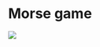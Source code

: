 # Morse game

![](https://img.shields.io/badge/C%23-239120?style=for-the-badge&logo=c-sharp&logoColor=white)
